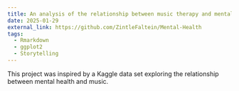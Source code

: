 ```yaml
---
title: An analysis of the relationship between music therapy and mental health
date: 2025-01-29
external_link: https://github.com/ZintleFaltein/Mental-Health
tags:
  - Rmarkdown
  - ggplot2
  - Storytelling
---
```


This project was inspired by a Kaggle data set exploring the relationship between mental health and music.

<!--more-->
